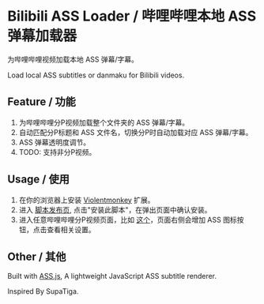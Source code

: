 # Bilibili ASS Loader / 哔哩哔哩本地 ASS 弹幕加载器

为哔哩哔哩视频加载本地 ASS 弹幕/字幕。

Load local ASS subtitles or danmaku for Bilibili videos.

## Feature / 功能

1. 为哔哩哔哩分P视频加载整个文件夹的 ASS 弹幕/字幕。
2. 自动匹配分P标题和 ASS 文件名，切换分P时自动加载对应 ASS 弹幕/字幕。
3. ASS 弹幕透明度调节。
4. TODO: 支持非分P视频。

## Usage / 使用

1. 在你的浏览器上安装 [Violentmonkey](https://violentmonkey.github.io/) 扩展。
2. 进入 [脚本发布页](https://greasyfork.org/zh-CN/scripts/516600-bilibili-ass-loader?locale_override=1), 点击"安装此脚本"，在弹出页面中确认安装。
3. 进入任意哔哩哔哩分P视频页面，比如 [这个](https://www.bilibili.com/video/BV1JWD6YLExY)，页面右侧会增加 ASS 图标按钮，点击查看相关设置。

## Other / 其他

Built with [ASS.js](https://github.com/weizhenye/ASS), A lightweight JavaScript ASS subtitle renderer.

Inspired By SupaTiga.

